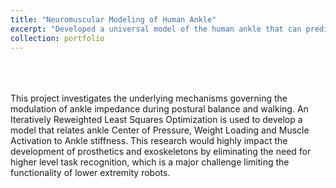 ```yaml
---
title: "Neuromuscular Modeling of Human Ankle"
excerpt: "Developed a universal model of the human ankle that can predict ankle behavior during various daily tasks such as balance and locomotion in a wide range of environments<br/>>"
collection: portfolio
---
```

<br>
<br>
<br>
This project investigates the underlying mechanisms governing the modulation of ankle impedance during postural balance and walking. An Iteratively Reweighted Least Squares Optimization is used to develop a model that relates ankle Center of Pressure, Weight Loading and Muscle Activation to Ankle stiffness. This research would highly impact the development of prosthetics and exoskeletons by eliminating the need for higher level task recognition, which is a major challenge limiting the functionality of lower extremity robots. 
<br>
<br>

